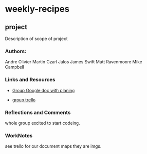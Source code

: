 # weekly-recipes

## project

Description of scope of project

### Authors: 

Andre Olivier Martin
Czarl Jalos
James Swift
Matt Ravenmoore
Mike Campbell

### Links and Resources

* [Group Google doc with planing](https://docs.google.com/document/d/11yKzBXa8CmDfENOtymZlTDp7uFAWL7SMUSDhYg8KauE/edit)

* [group trello](https://trello.com/b/2Iy8MkEZ/weekly-dinner-planner)

### Reflections and Comments

whole group excited to start codeing.

### WorkNotes

see trello for our document maps they are imgs.
